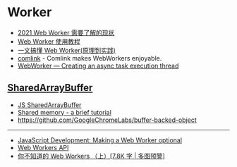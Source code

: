 # Worker

- [2021 Web Worker 需要了解的现状](https://segmentfault.com/a/1190000040521208)
- [Web Worker 使用教程](https://www.ruanyifeng.com/blog/2018/07/web-worker.html)
- [一文搞懂 Web Worker(原理到实践)](https://jishuin.proginn.com/p/763bfbd38a14)
- [comlink](https://github.com/GoogleChromeLabs/comlink) - Comlink makes WebWorkers enjoyable.
- [WebWorker — Creating an async task execution thread](https://medium.com/@lokeshpathrabe/webworker-creating-an-async-task-execution-thread-c46138350a75)

## [SharedArrayBuffer](https://developer.mozilla.org/en-US/docs/Web/JavaScript/Reference/Global_Objects/SharedArrayBuffer)

- [JS SharedArrayBuffer](https://www.axihe.com/api/js-es/ob-shared-array-buffer/overview.html)
- [Shared memory - a brief tutorial](https://github.com/tc39/ecmascript_sharedmem/blob/master/TUTORIAL.md)
- https://github.com/GoogleChromeLabs/buffer-backed-object

---

- [JavaScript Development: Making a Web Worker optional](https://itnext.io/javascript-development-making-a-web-worker-optional-f23a13490b28)
- [Web Workers API](https://developer.mozilla.org/en-US/docs/Web/API/Web_Workers_API)
- [你不知道的 Web Workers （上）[7.8K 字 | 多图预警]](https://juejin.cn/post/6844904198639714311)
